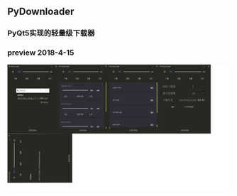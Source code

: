 ## PyDownloader
### PyQt5实现的轻量级下载器
### preview 2018-4-15
![](https://github.com/FreeHe/PyDownloader/raw/master/preview.png)
